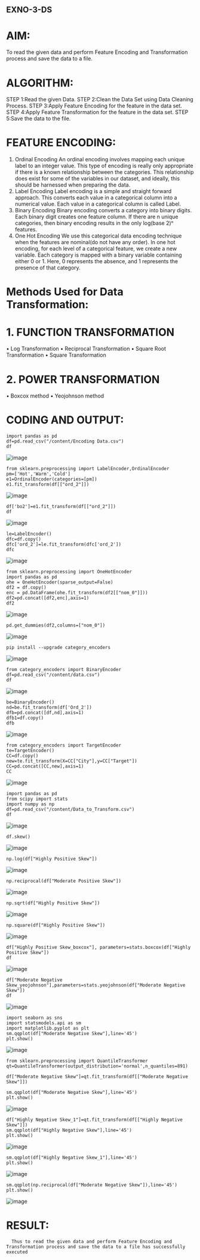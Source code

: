 ## EXNO-3-DS

# AIM:
To read the given data and perform Feature Encoding and Transformation process and save the data to a file.

# ALGORITHM:
STEP 1:Read the given Data.
STEP 2:Clean the Data Set using Data Cleaning Process.
STEP 3:Apply Feature Encoding for the feature in the data set.
STEP 4:Apply Feature Transformation for the feature in the data set.
STEP 5:Save the data to the file.

# FEATURE ENCODING:
1. Ordinal Encoding
An ordinal encoding involves mapping each unique label to an integer value. This type of encoding is really only appropriate if there is a known relationship between the categories. This relationship does exist for some of the variables in our dataset, and ideally, this should be harnessed when preparing the data.
2. Label Encoding
Label encoding is a simple and straight forward approach. This converts each value in a categorical column into a numerical value. Each value in a categorical column is called Label.
3. Binary Encoding
Binary encoding converts a category into binary digits. Each binary digit creates one feature column. If there are n unique categories, then binary encoding results in the only log(base 2)ⁿ features.
4. One Hot Encoding
We use this categorical data encoding technique when the features are nominal(do not have any order). In one hot encoding, for each level of a categorical feature, we create a new variable. Each category is mapped with a binary variable containing either 0 or 1. Here, 0 represents the absence, and 1 represents the presence of that category.

# Methods Used for Data Transformation:
  # 1. FUNCTION TRANSFORMATION
• Log Transformation
• Reciprocal Transformation
• Square Root Transformation
• Square Transformation
  # 2. POWER TRANSFORMATION
• Boxcox method
• Yeojohnson method

# CODING AND OUTPUT:
```
import pandas as pd
df=pd.read_csv("/content/Encoding Data.csv")
df
```
![image](https://github.com/user-attachments/assets/85eb603d-ae7f-4d10-b04a-8750e9671bc4)

```
from sklearn.preprocessing import LabelEncoder,OrdinalEncoder
pm=['Hot','Warm','Cold']
e1=OrdinalEncoder(categories=[pm])
e1.fit_transform(df[["ord_2"]])
```
![image](https://github.com/user-attachments/assets/77b047c6-4dbc-4a16-9f25-ce95ea9c1351)

```
df['bo2']=e1.fit_transform(df[["ord_2"]])
df
```
![image](https://github.com/user-attachments/assets/b90c0f6e-ae83-4e7b-a50b-2944bf2b4fd1)

```
le=LabelEncoder()
dfc=df.copy()
dfc['ord_2']=le.fit_transform(dfc['ord_2'])
dfc
```
![image](https://github.com/user-attachments/assets/bf1b45ba-fbc2-45c6-badf-cf7e27bf419d)

```
from sklearn.preprocessing import OneHotEncoder
import pandas as pd
ohe = OneHotEncoder(sparse_output=False)
df2 = df.copy()
enc = pd.DataFrame(ohe.fit_transform(df2[["nom_0"]]))
df2=pd.concat([df2,enc],axis=1)
df2
```
![image](https://github.com/user-attachments/assets/802ec301-ebc2-4bd2-ac5e-f723041efe06)

```
pd.get_dummies(df2,columns=["nom_0"])
```
![image](https://github.com/user-attachments/assets/230c0202-29c7-45d0-ba00-63e4ca0f55f7)

```
pip install --upgrade category_encoders
```
![image](https://github.com/user-attachments/assets/82d5dba7-35d6-4031-953c-008a7aa2e049)

```
from category_encoders import BinaryEncoder
df=pd.read_csv("/content/data.csv")
df
```
![image](https://github.com/user-attachments/assets/bb6c512a-c29b-4bb3-bad8-99829ebca3be)

```
be=BinaryEncoder()
nd=be.fit_transform(df['Ord_2'])
dfb=pd.concat([df,nd],axis=1)
dfb1=df.copy()
dfb
```
![image](https://github.com/user-attachments/assets/1b006494-4479-4121-9b5d-d7c5923e1cd8)


```
from category_encoders import TargetEncoder
te=TargetEncoder()
CC=df.copy()
new=te.fit_transform(X=CC["City"],y=CC["Target"])
CC=pd.concat([CC,new],axis=1)
CC
```
![image](https://github.com/user-attachments/assets/34ca5ee2-8221-48e1-b1dc-ada9fd8c7105)


```
import pandas as pd
from scipy import stats
import numpy as np
df=pd.read_csv("/content/Data_to_Transform.csv")
df
```
![image](https://github.com/user-attachments/assets/34543e8f-869f-4f2a-a03e-6bbb57456837)


```
df.skew()
```
![image](https://github.com/user-attachments/assets/da838cfe-2adc-45cf-9f9d-43698a1df4a3)


```
np.log(df["Highly Positive Skew"])
```
![image](https://github.com/user-attachments/assets/1b5b0567-7d41-4a0e-902d-6a4f692ed2ac)


```
np.reciprocal(df["Moderate Positive Skew"])
```
![image](https://github.com/user-attachments/assets/743166d4-e87c-48c4-be6e-dd7b0bf3b86c)

```
np.sqrt(df["Highly Positive Skew"])
```
![image](https://github.com/user-attachments/assets/ae981eb0-9b61-4201-9776-8596730d527c)

```
np.square(df["Highly Positive Skew"])
```
![image](https://github.com/user-attachments/assets/1cc999ee-459c-4641-91ba-2ea12c604d8d)

```
df["Highly Positive Skew_boxcox"], parameters=stats.boxcox(df["Highly Positive Skew"])
df
```
![image](https://github.com/user-attachments/assets/c177b06e-0798-4245-bddc-b1f88494d139)

```
df["Moderate Negative Skew_yeojohnson"],parameters=stats.yeojohnson(df["Moderate Negative Skew"])
df
```
![image](https://github.com/user-attachments/assets/6ef96c2d-f358-47b1-8be0-53f2f970d937)

```
import seaborn as sns
import statsmodels.api as sm
import matplotlib.pyplot as plt
sm.qqplot(df["Moderate Negative Skew"],line='45')
plt.show()
```
![image](https://github.com/user-attachments/assets/f469b873-6e40-4edb-b3d3-30ca4f1d8c24)

```
from sklearn.preprocessing import QuantileTransformer
qt=QuantileTransformer(output_distribution='normal',n_quantiles=891)

df["Moderate Negative Skew"]=qt.fit_transform(df[["Moderate Negative Skew"]])

sm.qqplot(df["Moderate Negative Skew"],line='45')
plt.show()
```
![image](https://github.com/user-attachments/assets/e65757e5-b9ab-4a6e-9069-06fdb8daf2c9)

```
df["Highly Negative Skew_1"]=qt.fit_transform(df[["Highly Negative Skew"]])
sm.qqplot(df["Highly Negative Skew"],line='45')
plt.show()
```
![image](https://github.com/user-attachments/assets/2d781e10-14d7-4927-a82a-3d4ebab5d7ec)

```
sm.qqplot(df["Highly Negative Skew_1"],line='45')
plt.show()
```
![image](https://github.com/user-attachments/assets/933d47d7-6fd9-41be-95d4-44721d5fc821)


```
sm.qqplot(np.reciprocal(df["Moderate Negative Skew"]),line='45')
plt.show()
```
![image](https://github.com/user-attachments/assets/70bfc24f-1deb-44c7-ae90-dbf9dd6c9708)


# RESULT:
      Thus to read the given data and perform Feature Encoding and Transformation process and save the data to a file has successfully executed


       
